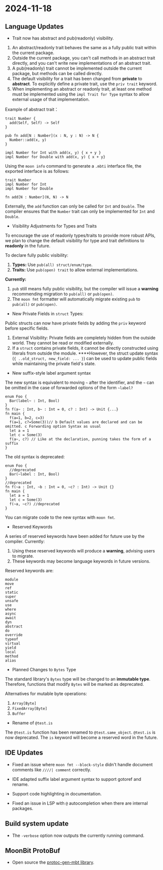 # 2024-11-18

## Language Updates

- Trait now has abstract and pub(readonly) visibility.

1. An abstract/readonly trait behaves the same as a fully public trait within the current package.
2. Outside the current package, you can't call methods in an abstract trait directly, and you can't write new implementations of an abstract trait.
3. A pub(readonly) trait cannot be implemented outside the current package, but methods can be called directly.
4. The default visibility for a trait has been changed from **private** to **abstract**. To explicitly define a private trait, use the `priv trait` keyword.
5. When implementing an abstract or readonly trait, at least one method must be implemented using the `impl Trait for Type` syntax to allow external usage of that implementation.

Example of abstract trait：

```moonbit
trait Number {
  add(Self, Self) -> Self
}

pub fn add[N : Number](x : N, y : N) -> N {
  Number::add(x, y)
}

impl Number for Int with add(x, y) { x + y }
impl Number for Double with add(x, y) { x + y}
```

Using the `moon info` command to generate a `.mbti` interface file, the exported interface is as follows:

```moonbit
trait Number
impl Number for Int
impl Number for Double

fn add[N : Number](N, N) -> N
```

Externally, the `add` function can only be called for `Int` and `Double`. The compiler ensures that the `Number` trait can only be implemented for `Int` and `Double`.

- Visibility Adjustments for Types and Traits

To encourage the use of readonly types/traits to provide more robust APIs, we plan to change the default visibility for type and trait definitions to **readonly** in the future.

To declare fully public visibility:

1. **Types:** Use `pub(all) struct/enum/type`.
2. **Traits:** Use `pub(open) trait` to allow external implementations.

**Currently:**

1. `pub` still means fully public visibility, but the compiler will issue a **warning** recommending migration to `pub(all)` or `pub(open)`.
2. The `moon fmt` formatter will automatically migrate existing `pub` to `pub(all)` or `pub(open)`.

- New Private Fields in `struct` Types:

Public structs can now have private fields by adding the `priv` keyword before specific fields.

1. External Visibility: Private fields are completely hidden from the outside world. They cannot be read or modified externally.
2. If a `struct` contains private fields, it cannot be directly constructed using literals from outside the module. ****However, the struct update syntax (`{ ..old_struct, new_field: ... }`) can be used to update public fields while maintaining the private field's state.

- New suffix-style label argument syntax

The new syntax is equivalent to moving `~` after the identifier, and the `~` can be omitted in the case of forwarded options of the form `~label?`

```moonbit
enum Foo {
  Bar(label~ : Int, Bool)
}
fn f(a~ : Int, b~ : Int = 0, c? : Int) -> Unit {...}
fn main {
  f(a=1, b=2, c=3)
  f(a=1, c?=Some(3))// b Default values are declared and can be omitted. c Forwarding option Syntax as usual
  let a = 1
  let c = Some(3)
  f(a~, c?) // Like at the declaration, punning takes the form of a suffix
}
```

The old syntax is deprecated:

```moonbit
enum Foo {
  //deprecated
  Bar(~label : Int, Bool)
}
//deprecated
fn f(~a : Int, ~b : Int = 0, ~c? : Int) -> Unit {}
fn main {
  let a = 1
  let c = Some(3)
  f(~a, ~c?) //deprecated
}
```

You can migrate code to the new syntax with `moon fmt`.

- Reserved Keywords

A series of reserved keywords have been added for future use by the compiler. Currently:

1. Using these reserved keywords will produce a **warning**, advising users to migrate.
2. These keywords may become language keywords in future versions.

Reserved keywords are:

```plain text
module
move
ref
static
super
unsafe
use
where
async
await
dyn
abstract
do
override
typeof
virtual
yield
local
method
alias
```

- Planned Changes to `Bytes` Type

The standard library's `Bytes` type will be changed to an **immutable type**. Therefore, functions that modify `Bytes` will be marked as deprecated.

Alternatives for mutable byte operations:

1. `Array[Byte]`
2. `FixedArray[Byte]`
3. `Buffer`

- Rename of `@test.is`

The `@test.is` function has been renamed to `@test.same_object`. `@test.is` is now deprecated. The `is` keyword will become a reserved word in the future.

## IDE Updates

- Fixed an issue where `moon fmt --block-style` didn't handle document comments like `////| comment` correctly.

- IDE adapted suffix label argument syntax to support gotoref and rename.

- Support code highlighting in documentation.

- Fixed an issue in LSP with `@` autocompletion when there are internal packages.

## Build system update

- The `-verbose` option now outputs the currently running command.

## MoonBit ProtoBuf

- Open source the [protoc-gen-mbt library](https://github.com/moonbit-community/protoc-gen-mbt).
